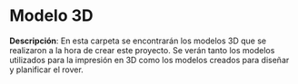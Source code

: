 # Modelo 3D
**Descripción**: En esta carpeta se encontrarán los modelos 3D que se realizaron a la hora de crear este proyecto. Se verán tanto los modelos utilizados para la impresión en 3D como los modelos creados para diseñar y planificar el rover.
